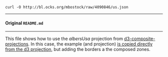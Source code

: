 `curl -O http://bl.ocks.org/mbostock/raw/4090846/us.json`  

---  

#### Original `README.md`  

---  

This file shows how to use the *albersUsa* projection from [d3-composite-projections](http://rveciana.github.io/d3-composite-projections/). In this case, the example (and projection) [is copied directly from the d3 projection](http://bl.ocks.org/mbostock/4090848), but adding the borders a the composed zones.
